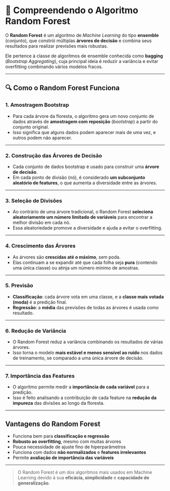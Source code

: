# 🌲 Compreendendo o Algoritmo Random Forest

O **Random Forest** é um algoritmo de *Machine Learning* do tipo **ensemble** (conjunto), que constrói múltiplas **árvores de decisão** e combina seus resultados para realizar previsões mais robustas.

Ele pertence à classe de algoritmos de ensemble conhecida como **bagging** (*Bootstrap Aggregating*), cuja principal ideia é reduzir a variância e evitar overfitting combinando vários modelos fracos.

---

## 🔍 Como o Random Forest Funciona

### 1.  Amostragem Bootstrap

- Para cada árvore da floresta, o algoritmo gera um novo conjunto de dados através de **amostragem com reposição** (*bootstrap*) a partir do conjunto original.
- Isso significa que alguns dados podem aparecer mais de uma vez, e outros podem não aparecer.

---

### 2.  Construção das Árvores de Decisão

- Cada conjunto de dados bootstrap é usado para construir uma **árvore de decisão**.
- Em cada ponto de divisão (nó), é considerado **um subconjunto aleatório de features**, o que aumenta a diversidade entre as árvores.

---

### 3. Seleção de Divisões

- Ao contrário de uma árvore tradicional, o Random Forest **seleciona aleatoriamente um número limitado de variáveis** para encontrar a melhor divisão em cada nó.
- Essa aleatoriedade promove a diversidade e ajuda a evitar o overfitting.

---

### 4. Crescimento das Árvores

- As árvores são **crescidas até o máximo**, sem poda.
- Elas continuam a se expandir até que cada folha seja **pura** (contendo uma única classe) ou atinja um número mínimo de amostras.

---

### 5. Previsão

- **Classificação**: cada árvore vota em uma classe, e a **classe mais votada (moda)** é a predição final.
- **Regressão**: a **média** das previsões de todas as árvores é usada como resultado.

---

### 6. Redução de Variância

- O Random Forest reduz a variância combinando os resultados de várias árvores.
- Isso torna o modelo **mais estável e menos sensível ao ruído** nos dados de treinamento, se comparado a uma única árvore de decisão.

---

### 7. Importância das Features

- O algoritmo permite medir a **importância de cada variável** para a predição.
- Isso é feito analisando a contribuição de cada feature na **redução da impureza** das divisões ao longo da floresta.

---

## Vantagens do Random Forest

- Funciona bem para **classificação e regressão**
- **Robusto ao overfitting**, mesmo com muitas árvores
- Pouca necessidade de ajuste fino de hiperparâmetros
- Funciona com dados **não normalizados** e **features irrelevantes**
- Permite **avaliação de importância das variáveis**

---

> O Random Forest é um dos algoritmos mais usados em Machine Learning devido à sua **eficácia, simplicidade** e **capacidade de generalização**.
